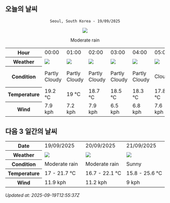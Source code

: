 ## 오늘의 날씨
<div align="center">

`Seoul, South Korea - 19/09/2025`

<img src="https://cdn.weatherapi.com/weather/64x64/day/302.png"/>

Moderate rain

</div>


<table>
    <tr>
        <th>Hour</th>
        <td>00:00</td><td>01:00</td><td>02:00</td><td>03:00</td><td>04:00</td><td>05:00</td><td>06:00</td><td>07:00</td><td>08:00</td><td>09:00</td><td>10:00</td><td>11:00</td><td>12:00</td><td>13:00</td><td>14:00</td><td>15:00</td><td>16:00</td><td>17:00</td><td>18:00</td><td>19:00</td><td>20:00</td><td>21:00</td><td>22:00</td><td>23:00</td>
    </tr>
    <tr>
        <th>Weather</th>
        <td><img src="https://cdn.weatherapi.com/weather/64x64/night/116.png"></img></td><td><img src="https://cdn.weatherapi.com/weather/64x64/night/116.png"></img></td><td><img src="https://cdn.weatherapi.com/weather/64x64/night/116.png"></img></td><td><img src="https://cdn.weatherapi.com/weather/64x64/night/116.png"></img></td><td><img src="https://cdn.weatherapi.com/weather/64x64/night/116.png"></img></td><td><img src="https://cdn.weatherapi.com/weather/64x64/night/119.png"></img></td><td><img src="https://cdn.weatherapi.com/weather/64x64/night/122.png"></img></td><td><img src="https://cdn.weatherapi.com/weather/64x64/day/119.png"></img></td><td><img src="https://cdn.weatherapi.com/weather/64x64/day/122.png"></img></td><td><img src="https://cdn.weatherapi.com/weather/64x64/day/176.png"></img></td><td><img src="https://cdn.weatherapi.com/weather/64x64/day/176.png"></img></td><td><img src="https://cdn.weatherapi.com/weather/64x64/day/176.png"></img></td><td><img src="https://cdn.weatherapi.com/weather/64x64/day/116.png"></img></td><td><img src="https://cdn.weatherapi.com/weather/64x64/day/266.png"></img></td><td><img src="https://cdn.weatherapi.com/weather/64x64/day/263.png"></img></td><td><img src="https://cdn.weatherapi.com/weather/64x64/day/266.png"></img></td><td><img src="https://cdn.weatherapi.com/weather/64x64/day/266.png"></img></td><td><img src="https://cdn.weatherapi.com/weather/64x64/day/263.png"></img></td><td><img src="https://cdn.weatherapi.com/weather/64x64/day/296.png"></img></td><td><img src="https://cdn.weatherapi.com/weather/64x64/night/296.png"></img></td><td><img src="https://cdn.weatherapi.com/weather/64x64/night/296.png"></img></td><td><img src="https://cdn.weatherapi.com/weather/64x64/night/296.png"></img></td><td><img src="https://cdn.weatherapi.com/weather/64x64/night/296.png"></img></td><td><img src="https://cdn.weatherapi.com/weather/64x64/night/296.png"></img></td>
    </tr>
    <tr>
        <th>Condition</th>
        <td width="200px">Partly Cloudy </td><td width="200px">Partly Cloudy </td><td width="200px">Partly Cloudy </td><td width="200px">Partly Cloudy </td><td width="200px">Partly Cloudy </td><td width="200px">Cloudy </td><td width="200px">Overcast </td><td width="200px">Cloudy </td><td width="200px">Overcast </td><td width="200px">Patchy rain nearby</td><td width="200px">Patchy rain nearby</td><td width="200px">Patchy rain nearby</td><td width="200px">Partly Cloudy </td><td width="200px">Light drizzle</td><td width="200px">Patchy light drizzle</td><td width="200px">Light drizzle</td><td width="200px">Light drizzle</td><td width="200px">Patchy light drizzle</td><td width="200px">Light rain</td><td width="200px">Light rain</td><td width="200px">Light rain</td><td width="200px">Light rain</td><td width="200px">Light rain</td><td width="200px">Light rain</td>
    </tr>
    <tr>
        <th>Temperature</th>
        <td>19.2 °C</td><td>19 °C</td><td>18.7 °C</td><td>18.5 °C</td><td>18.3 °C</td><td>17.8 °C</td><td>18.4 °C</td><td>18.5 °C</td><td>19.1 °C</td><td>20.1 °C</td><td>20.9 °C</td><td>21.7 °C</td><td>20.9 °C</td><td>20.6 °C</td><td>19.6 °C</td><td>19 °C</td><td>18.6 °C</td><td>18.2 °C</td><td>17.8 °C</td><td>17.5 °C</td><td>17.5 °C</td><td>19 °C</td><td>17.2 °C</td><td>17 °C</td>
    </tr>
    <tr>
        <th>Wind</th>
        <td>7.9 kph</td><td>7.2 kph</td><td>7.9 kph</td><td>6.5 kph</td><td>6.8 kph</td><td>7.6 kph</td><td>6.8 kph</td><td>7.9 kph</td><td>6.5 kph</td><td>7.6 kph</td><td>9.4 kph</td><td>11.9 kph</td><td>10.1 kph</td><td>8.6 kph</td><td>8.3 kph</td><td>7.2 kph</td><td>4.3 kph</td><td>6.8 kph</td><td>6.1 kph</td><td>5.8 kph</td><td>5.4 kph</td><td>6.8 kph</td><td>7.2 kph</td><td>11.5 kph</td>
    </tr>
</table>


## 다음 3 일간의 날씨


<table>
    <tr>
        <th>Date</th>
        <td>19/09/2025</td><td>20/09/2025</td><td>21/09/2025</td>
    </tr>
    <tr>
        <th>Weather</th>
        <td><img src="https://cdn.weatherapi.com/weather/64x64/day/302.png"/></td><td><img src="https://cdn.weatherapi.com/weather/64x64/day/302.png"/></td><td><img src="https://cdn.weatherapi.com/weather/64x64/day/113.png"/></td>
    </tr>
    <tr>
        <th>Condition</th>
        <td width="200px">Moderate rain</td><td width="200px">Moderate rain</td><td width="200px">Sunny</td>
    </tr>
    <tr>
        <th>Temperature</th>
        <td>17 -  21.7 °C</td><td>16.7 -  22.1 °C</td><td>15.8 -  25.6 °C</td>
    </tr>
    <tr>
        <th>Wind</th>
        <td>11.9 kph</td><td>11.2 kph</td><td>9 kph</td>
    </tr>
</table>


*Updated at: 2025-09-19T12:55:37Z*
